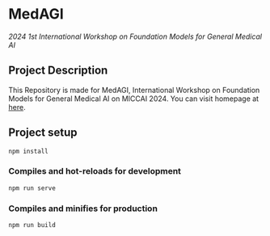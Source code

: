 # MedAGI
*2024 1st International Workshop on Foundation Models for General Medical AI*

## Project Description
This Repository is made for MedAGI, International Workshop on Foundation Models for General Medical AI on MICCAI 2024.
You can visit homepage at [here](http://medagi.github.io/).
## Project setup
```
npm install
```

### Compiles and hot-reloads for development
```
npm run serve
```

### Compiles and minifies for production
```
npm run build
```
